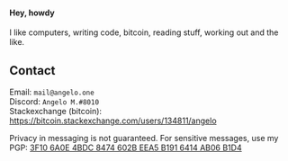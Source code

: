 #### Hey, howdy

I like computers, writing code, bitcoin, reading stuff, working out and the like. 

## Contact</br>
Email: ``mail@angelo.one``</br>
Discord: ``Angelo M.#8010``</br>
Stackexchange (bitcoin): https://bitcoin.stackexchange.com/users/134811/angelo

Privacy in messaging is not guaranteed. For sensitive messages, use my PGP: <a href="https://github.com/AngeloMetal.gpg">3F10 6A0E 4BDC 8474 602B EEA5 B191 6414 AB06 B1D4</a>

